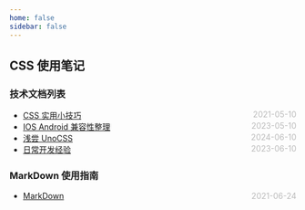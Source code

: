 ```yaml
---
home: false
sidebar: false
---
```


## CSS 使用笔记

### 技术文档列表

- [CSS 实用小技巧](./usefulTips) <span style="color:#bbb; float:right">2021-05-10</span>
- [IOS Android 兼容性整理](./front-end-compatibility) <span style="color:#bbb; float:right">2023-05-10</span>
- [浅尝 UnoCSS](./UnoCSS)<span style="color:#bbb; float:right">2024-06-10</span>
- [日常开发经验](./dev-experience) <span style="color:#bbb; float:right">2023-06-10</span>

<!-- * [Grid布局](./grid)  <span style="color:#bbb; float:right">2021-06-10</span> -->

### MarkDown 使用指南

- [MarkDown](../blog-daily/use-markdown) <span style="color:#bbb; float:right">2021-06-24</span>
